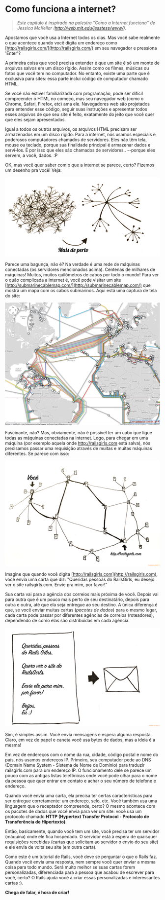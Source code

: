 # Como funciona a internet?

> _Este capítulo é inspirado na palestra "Como a Internet funciona" de Jessica McKellar (http://web.mit.edu/jesstess/www/)._

Apostamos que você usa a Internet todos os dias. Mas você sabe realmente o que acontece quando você digita um endereço como [http://railsgirls.com/](http://railsgirls.com/) em seu navegador e pressiona 'Enter'?


A primeira coisa que você precisa entender é que um site é só um monte de arquivos salvos em um disco rígido. Assim como os filmes, músicas ou fotos que você tem no computador. No entanto, existe uma parte que é exclusiva para sites: essa parte inclui código de computador chamado HTML.

Se você não estiver familiarizada com programação, pode ser difícil compreender o HTML no começo, mas seu navegador web (como o Chrome, Safari, Firefox, etc) ama ele. Navegadores web são projetados para entender esse código, seguir suas instruções e apresentar todos esses arquivos de que seu site é feito, exatamente do jeito que você quer que eles sejam apresentados.

Igual a todos os outros arquivos, os arquivos HTML precisam ser armazenados em um disco rígido. Para a internet, nós usamos especiais e poderosos computadores chamados de servidores. Eles não têm tela, mouse ou teclado, porque sua finalidade principal é armazenar dados e servi-los. É por isso que eles são chamados de servidores.. --porque eles servem, a você, dados. :P

OK, mas você quer saber com o que a internet se parece, certo?
Fizemos um desenho pra você! Veja:

![Internet](../images/internet/internet.png)

Parece uma bagunça, não é? Na verdade é uma rede de máquinas conectadas (os servidores mencionados acima). Centenas de milhares de máquinas! Muitos, muitos quilômetros de cabos por todo o mundo! Para ver o quão complicada a internet é, você pode visitar um site [http://submarinecablemap.com/](http://submarinecablemap.com/) que mostra um mapa com os cabos submarinos. Aqui está uma captura de tela do site:

![Cabos submarinos](../images/internet/internet_conexoes.png)

Fascinante, não? Mas, obviamente, não é possível ter um cabo que ligue todas as máquinas conectadas na internet. Logo, para chegar em uma máquina (por exemplo aquela onde http://railsgirls.com está salva), nós precisamos passar uma requisição através de muitas e muitas máquinas diferentes.
Se parece com isso:

![Requisições](../images/internet/pacotes.png)

Imagine que quando você digita [http://railsgirls.com](http://railsgirls.com), você envia uma carta que diz: "Queridas pessoas do RailsGirls, eu desejo ver o site railsgirls.com. Envie pra mim, por favor!"

Sua carta vai para a agência dos correios mais próxima de você. Depois vai para outra que é um pouco mais perto de seu destinatário, depois para outra e outra, até que ela seja entregue ao seu destino. A única diferença é que, se você enviar muitas cartas (*pacotes de dados*) para o mesmo lugar, cada carta pode passar por diferentes agências de correios (roteadores), dependendo de como elas são distribuídas em cada agência.

![Solicitação](../images/internet/solicitacao.png)

Sim, é simples assim. Você envia mensagens e espera alguma resposta. Claro, em vez de papel e caneta você usa bytes de dados, mas a ideia é a mesma!

Em vez de endereços com o nome da rua, cidade, código postal e nome do país, nós usamos endereços IP. Primeiro, seu computador pede ao DNS (Domain Name System - Sistema de Nome de Domínio) para traduzir railsgirls.com para um endereço IP. O funcionamento dele se parece um pouco com as antigas listas telefônicas onde você pode olhar para o nome da pessoa que quer entrar em contato e achar o seu número de telefone e endereço.

Quando você envia uma carta, ela precisa ter certas características para ser entregue corretamente: um endereço, selo, etc. Você também usa uma linguagem que o receptador compreende, certo? O mesmo acontece com os pacotes de dados que você envia para ver um site: você usa um protocolo chamado **HTTP (Hypertext Transfer Protocol - Protocolo de Transferência de Hipertexto)**.

Então, basicamente, quando você tem um site, você precisa ter um servidor (máquina) onde ele fica hospedado. O servidor está à espera de quaisquer requisições recebidas (cartas que solicitam ao servidor o envio do seu site) e ele envia de volta seu site (em outra carta).

Como este é um tutorial de Rails, você deve se perguntar o que o Rails faz. Quando você envia uma resposta, nem sempre você quer enviar a mesma coisa para todo mundo. Será muito melhor se suas cartas forem personalizadas, diferenciada para a pessoa que acabou de escrever para você, certo? O Rails ajuda você a criar essas personalizadas e interessantes cartas :).

**Chega de falar, é hora de criar!**
